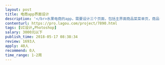 ```yaml
---                
layout: post       
title: 电商app界面设计           
description: '</br>水果电商的app，需要设计三个页面，包括主界面商品菜菜单页，商品详情页，商品排行榜，设计要求倾向当前流行的设计风格，符合年轻一代的消费群众，懂交互设计的更好。</br>'     
contenturl: https://pro.lagou.com/project/7890.html      
tags: [UI设计,Photoshop]            
salary: 3000元以下          
publish_time: 2018-05-17 08:38:34         
review: 1693人                   
apply: 40人                   
recommend: 0人                   
time_range: 1-2周              
---                 
```

